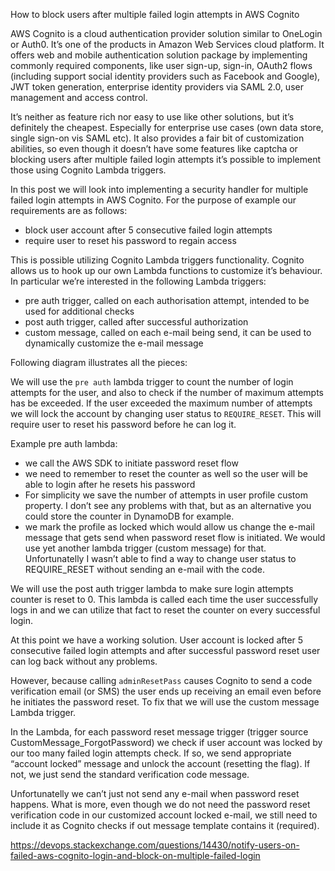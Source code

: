 How to block users after multiple failed login attempts in AWS Cognito

AWS Cognito is a cloud authentication provider solution similar to OneLogin or Auth0. It’s one of the products in Amazon Web Services cloud platform.
It offers web and mobile authentication solution package by implementing commonly required components, like user sign-up, sign-in, OAuth2 flows (including support social identity providers such as Facebook and Google), JWT token generation, enterprise identity providers via SAML 2.0, user management and access control.

It’s neither as feature rich nor easy to use like other solutions, but it’s definitely the cheapest. Especially for enterprise use cases (own data store, single sign-on vis SAML etc). It also provides a fair bit of customization abilities, so even though it doesn’t have some features like captcha or blocking users after multiple failed login attempts it’s possible to implement those using Cognito Lambda triggers.

In this post we will look into implementing a security handler for multiple failed login attempts in AWS Cognito. For the purpose of example our requirements are as follows:

- block user account after 5 consecutive failed login attempts
- require user to reset his password to regain access

This is possible utilizing Cognito Lambda triggers functionality. Cognito allows us to hook up our own Lambda functions to customize it’s behaviour.
In particular we’re interested in the following Lambda triggers:

- pre auth trigger, called on each authorisation attempt, intended to be used for additional checks
- post auth trigger, called after successful authorization
- custom message, called on each e-mail being send, it can be used to dynamically customize the e-mail message

Following diagram illustrates all the pieces:

We will use the `pre auth` lambda trigger to count the number of login attempts for the user, and also to check if the number of maximum attempts has be exceeded. If the user exceeded the maximum number of attempts we will lock the account by changing user status to `REQUIRE_RESET`. This will require user to reset his password before he can log it.

Example pre auth lambda:

- we call the AWS SDK to initiate password reset flow
- we need to remember to reset the counter as well so the user will be able to login after he resets his password
- For simplicity we save the number of attempts in user profile custom property. I don’t see any problems with that, but as an alternative you could store the counter in DynamoDB for example.
- we mark the profile as locked which would allow us change the e-mail message that gets send when password reset flow is initiated. We would use yet another lambda trigger (custom message) for that. Unfortunatelly I wasn’t able to find a way to change user status to REQUIRE_RESET without sending an e-mail with the code.

We will use the post auth trigger lambda to make sure login attempts counter is reset to 0. This lambda is called each time the user successfully logs in and we can utilize that fact to reset the counter on every successful login.

At this point we have a working solution. User account is locked after 5 consecutive failed login attempts and after successful password reset user can log back without any problems.

<!-- <IMAGE WITH COGNITO UI passwd reset flow> -->

However, because calling `adminResetPass` causes Cognito to send a code verification email (or SMS) the user ends up receiving an email even before he initiates the password reset. To fix that we will use the custom message Lambda trigger.

In the Lambda, for each password reset message trigger (trigger source CustomMessage_ForgotPassword) we check if user account was locked by our too many failed login attempts check. If so, we send appropriate “account locked” message and unlock the account (resetting the flag). If not, we just send the standard verification code message.

Unfortunatelly we can’t just not send any e-mail when password reset happens. What is more, even though we do not need the password reset verification code in our customized account locked e-mail, we still need to include it as Cognito checks if out message template contains it (required).


https://devops.stackexchange.com/questions/14430/notify-users-on-failed-aws-cognito-login-and-block-on-multiple-failed-login
